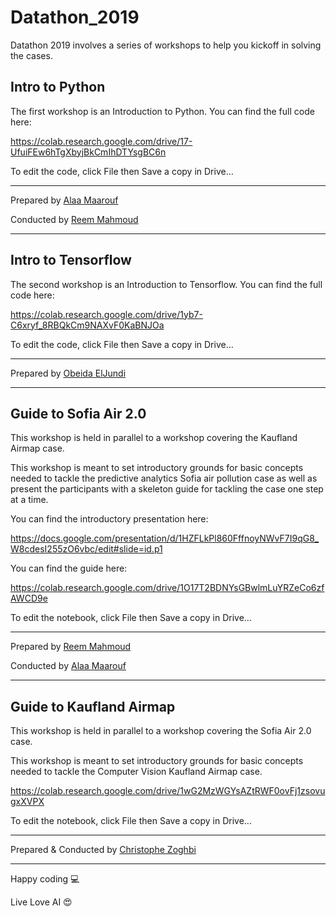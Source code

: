 # Datathon_2019

Datathon 2019 involves a series of workshops to help you kickoff in solving the cases. 

## Intro to Python
The first workshop is an Introduction to Python. You can find the full code here: 

https://colab.research.google.com/drive/17-UfuiFEw6hTgXbyjBkCmIhDTYsgBC6n

To edit the code, click File then Save a copy in Drive… 

---
Prepared by [Alaa Maarouf](https://www.linkedin.com/in/alaa-maarouf/) 

Conducted by [Reem Mahmoud](https://www.linkedin.com/in/reemmahmoud/)

---

## Intro to Tensorflow
The second workshop is an Introduction to Tensorflow. You can find the full code here: 

https://colab.research.google.com/drive/1yb7-C6xryf_8RBQkCm9NAXvF0KaBNJOa

To edit the code, click File then Save a copy in Drive… 

---
Prepared by [Obeida ElJundi](https://www.linkedin.com/in/obeidaeljundi/)

---

## Guide to Sofia Air 2.0 
This workshop is held in parallel to a workshop covering the Kaufland Airmap case. 

This workshop is meant to set introductory grounds for basic concepts needed to tackle the predictive analytics Sofia air pollution case as well as present the participants with a skeleton guide for tackling the case one step at a time.

You can find the introductory presentation here: 

https://docs.google.com/presentation/d/1HZFLkPl860FffnoyNWvF7I9qG8_W8cdesI255zO6vbc/edit#slide=id.p1

You can find the guide here: 

https://colab.research.google.com/drive/1O17T2BDNYsGBwlmLuYRZeCo6zfAWCD9e

To edit the notebook, click File then Save a copy in Drive… 

---
Prepared by [Reem Mahmoud](https://www.linkedin.com/in/reemmahmoud/) 

Conducted by [Alaa Maarouf](https://www.linkedin.com/in/alaa-maarouf/)

---

## Guide to Kaufland Airmap 
This workshop is held in parallel to a workshop covering the Sofia Air 2.0 case. 

This workshop is meant to set introductory grounds for basic concepts needed to tackle the Computer Vision Kaufland Airmap case.

https://colab.research.google.com/drive/1wG2MzWGYsAZtRWF0ovFj1zsovugxXVPX

To edit the notebook, click File then Save a copy in Drive… 

---
Prepared & Conducted by [Christophe Zoghbi](https://www.linkedin.com/in/christophezoghbi/)

---


Happy coding 💻 

Live Love AI 😍 


